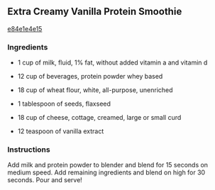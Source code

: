## Extra Creamy Vanilla Protein Smoothie

[e84e1e4e15](http://www.food.com/recipe/extra-creamy-vanilla-protein-smoothie-251347)

### Ingredients

 - 1 cup of milk, fluid, 1% fat, without added vitamin a and vitamin d

 - 12 cup of beverages, protein powder whey based

 - 18 cup of wheat flour, white, all-purpose, unenriched

 - 1 tablespoon of seeds, flaxseed

 - 18 cup of cheese, cottage, creamed, large or small curd

 - 12 teaspoon of vanilla extract

### Instructions

Add milk and protein powder to blender and blend for 15 seconds on medium speed. Add remaining ingredients and blend on high for 30 seconds. Pour and serve!